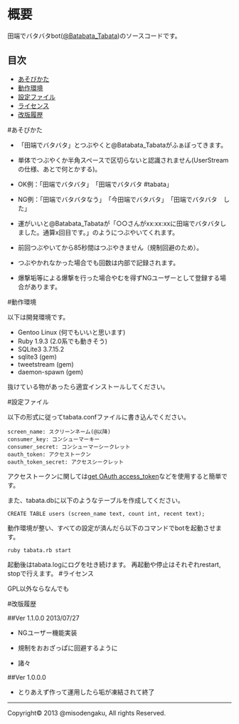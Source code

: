 概要
=====

田端でバタバタbot(<a href="https://twitter.com/Batabata_Tabata">@Batabata_Tabata</a>)のソースコードです。

## 目次
* [あそびかた](#howtoplay)
* [動作環境](#environment)
* [設定ファイル](#configure)
* [ライセンス](#license)
* [改版履歴](#history)

<a name="howtoplay">
#あそびかた

* 「田端でバタバタ」とつぶやくと@Batabata_Tabataがふぁぼってきます。
* 単体でつぶやくか半角スペースで区切らないと認識されません(UserStreamの仕様、あとで何とかする)。

* OK例：「田端でバタバタ」　「田端でバタバタ #tabata」
* NG例：「田端でバタバタなう」　「今田端でバタバタ」　「田端でバタバタ　した」

* 運がいいと@Batabata_Tabataが「○○さんがxx:xx:xxに田端でバタバタしました。通算x回目です。」のようにつぶやいてくれます。
* 前回つぶやいてから85秒間はつぶやきません（規制回避のため）。
* つぶやかれなかった場合でも回数は内部で記録されます。

* 爆撃垢等による爆撃を行った場合やむを得ずNGユーザーとして登録する場合があります。


<a name="environment"></a>
#動作環境

以下は開発環境です。

* Gentoo Linux (何でもいいと思います)
* Ruby 1.9.3 (2.0系でも動きそう)
* SQLite3 3.7.15.2
* sqlite3 (gem)
* tweetstream (gem)
* daemon-spawn (gem)

抜けている物があったら適宜インストールしてください。

<a name="configure"></a>
#設定ファイル

以下の形式に従ってtabata.confファイルに書き込んでください。


	screen_name: スクリーンネーム(@以降)
	consumer_key: コンシューマーキー
	consumer_secret: コンシューマーシークレット
	oauth_token: アクセストークン
	oauth_token_secret: アクセスシークレット

アクセストークンに関しては<a href="http://getaccesstoken.herokuapp.com/">get OAuth access_token</a>などを使用すると簡単です。

また、tabata.dbに以下のようなテーブルを作成してください。


	CREATE TABLE users (screen_name text, count int, recent text);


動作環境が整い、すべての設定が済んだら以下のコマンドでbotを起動させます。

	ruby tabata.rb start

起動後はtabata.logにログを吐き続けます。
再起動や停止はそれぞれrestart, stopで行えます。
<a name="history"></a>
#ライセンス

GPL以外ならなんでも


<a name="history"></a>
#改版履歴

##Ver 1.1.0.0  2013/07/27

* NGユーザー機能実装

* 規制をおおざっぱに回避するように

* 諸々

##Ver 1.0.0.0

* とりあえず作って運用したら垢が凍結されて終了

---
Copyright&copy; 2013 @misodengaku, All rights Reserved. 
